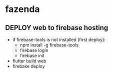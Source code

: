 # fazenda


## DEPLOY web to firebase hosting
- if firebase-tools is not installed (first deploy):
  - npm install -g firebase-tools
  - firebase login
  - firebase init
- flutter build web
- firebase deploy
